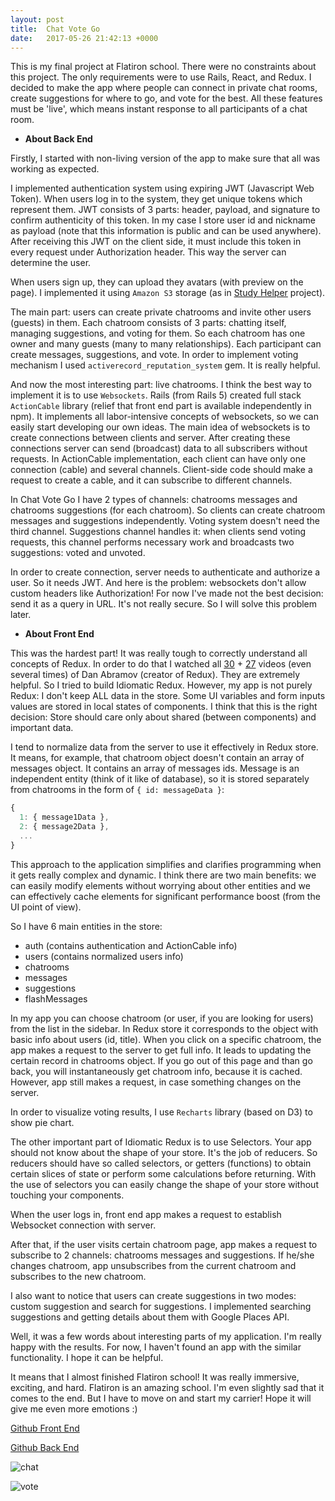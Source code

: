 ```yaml
---
layout: post
title:  Chat Vote Go
date:   2017-05-26 21:42:13 +0000
---
```



This is my final project at Flatiron school. There were no constraints about this project. The only requirements were to use Rails, React, and Redux.
I decided to make the app where people can connect in private chat rooms, create suggestions for where to go, and vote for the best. All these features must be 'live', which means instant response to all participants of a chat room.

- **About Back End**

Firstly, I started with non-living version of the app to make sure that all was working as expected.

I implemented authentication system using expiring JWT (Javascript Web Token). When users log in to the system, they get unique tokens which represent them. JWT consists of 3 parts: header, payload, and signature to confirm authenticity of this token. In my case I store user id and nickname as payload (note that this information is public and can be used anywhere). After receiving this JWT on the client side, it must include this token in every request under Authorization header. This way the server can determine the user.

When users sign up, they can upload they avatars (with preview on the page). I implemented it using `Amazon S3` storage (as in [Study Helper](http://aleksandr-rogachev-blog.com/2017/04/22/study_helper_part_2/) project).

The main part: users can create private chatrooms and invite other users (guests) in them. Each chatroom consists of 3 parts: chatting itself, managing suggestions, and voting for them. So each chatroom has one owner and many guests (many to many relationships). Each participant can create messages, suggestions, and vote. In order to implement voting mechanism I used `activerecord_reputation_system` gem. It is really helpful.

And now the most interesting part: live chatrooms. I think the best way to implement it is to use `Websockets`. Rails (from Rails 5) created full stack `ActionCable` library (relief that front end part is available independently in npm). It implements all labor-intensive concepts of websockets, so we can easily start developing our own ideas. The main idea of websockets is to create connections between clients and server. After creating these connections server can send (broadcast)  data to all subscribers without requests. In ActionCable implementation, each client can have only one connection (cable) and several channels. Client-side code should make a request to create a cable, and it can subscribe to different channels.

In Chat Vote Go I have 2 types of channels: chatrooms messages and chatrooms suggestions (for each chatroom). So clients can create chatroom messages and suggestions independently. Voting system doesn't need the third channel. Suggestions channel handles it: when clients send voting requests, this channel performs necessary work and broadcasts two suggestions: voted and unvoted.

In order to create connection, server needs to authenticate and authorize a user. So it needs JWT. And here is the problem: websockets don't allow custom headers like Authorization! For now I've made not the best decision: send it as a query in URL. It's not really secure. So I will solve this problem later.

- **About Front End**

This was the hardest part! It was really tough to correctly understand all concepts of Redux. In order to do that I watched all [30](https://egghead.io/courses/getting-started-with-redux) + [27](https://egghead.io/courses/building-react-applications-with-idiomatic-redux) videos (even several times) of Dan Abramov (creator of Redux). They are extremely helpful. So I tried to build Idiomatic Redux. However, my app is not purely Redux: I don't keep ALL data in the store. Some UI variables and form inputs values are stored in local states of components. I think that this is the right decision: Store should care only about shared (between components) and important data.

I tend to normalize data from the server to use it effectively in Redux store. It means, for example, that chatroom object doesn't contain an array of messages object. It contains an array of messages ids. Message is an independent entity (think of it like of database), so it is stored separately from chatrooms in the form of `{ id: messageData }`:

```javascript
{
  1: { message1Data },
  2: { message2Data },
  ...
}
```

This approach to the application simplifies and clarifies programming when it gets really complex and dynamic. I think there are two main benefits: we can easily modify elements without worrying about other entities and we can effectively cache elements for significant performance boost (from the UI point of view). 

So I have 6 main entities in the store:

- auth (contains authentication and ActionCable info)
- users (contains normalized users info)
- chatrooms
- messages
- suggestions
- flashMessages

In my app you can choose chatroom (or user, if you are looking for users) from the list in the sidebar. In Redux store it corresponds to the object with basic info about users (id, title). When you click on a specific chatroom, the app makes a request to the server to get full info. It leads to updating the certain record in chatrooms object. If you go out of this page and than go back, you will instantaneously get chatroom info, because it is cached. However, app still makes a request, in case something changes on the server.

In order to visualize voting results, I use `Recharts` library (based on D3) to show pie chart.

The other important part of Idiomatic Redux is to use Selectors. Your app should not know about the shape of your store. It's the job of reducers. So reducers should have so called selectors, or getters (functions) to obtain certain slices of state or perform some calculations before returning. With the use of selectors you can easily change the shape of your store without touching your components.

When the user logs in, front end app makes a request to establish Websocket connection with server.

After that, if the user visits certain chatroom page, app makes a request to subscribe to 2 channels: chatrooms messages and suggestions. If he/she changes chatroom, app unsubscribes from the current chatroom and subscribes to the new chatroom.

I also want to notice that users can create suggestions in two modes: custom suggestion and search for suggestions. I implemented searching suggestions and getting details about them with Google Places API.

Well, it was a few words about interesting parts of my application. I'm really happy with the results. For now, I haven't found an app with the similar functionality. I hope it can be helpful.

It means that I almost finished Flatiron school! It was really immersive, exciting, and hard. Flatiron is an amazing school. I'm even slightly sad that it comes to the end. But I have to move on and start my carrier! Hope it will give me even more emotions :)

[Github Front End](https://github.com/AleksandrRogachev94/chat-vote-go-frontend)

[Github Back End](https://github.com/AleksandrRogachev94/chat-vote-go-backend)

![chat](https://s3.amazonaws.com/my-docs-bucket/chat.png)

![vote](https://s3.amazonaws.com/my-docs-bucket/vote.png)
